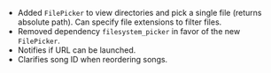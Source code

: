 - Added `FilePicker` to view directories and pick a single file (returns absolute path).
  Can specify file extensions to filter files.
- Removed dependency `filesystem_picker` in favor of the new `FilePicker`.
- Notifies if URL can be launched.
- Clarifies song ID when reordering songs.
